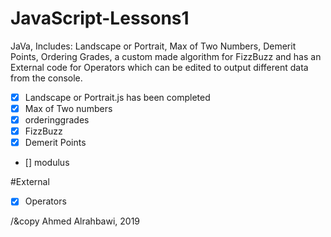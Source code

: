 # JavaScript-Lessons1
JaVa, Includes: Landscape or Portrait, Max of Two Numbers, Demerit Points, Ordering Grades, a custom made algorithm for FizzBuzz and has an External code for Operators which can be edited to output different data from the console.

- [X] Landscape or Portrait.js has been completed
- [x] Max of Two numbers
- [x] orderinggrades
- [x] FizzBuzz
- [x] Demerit Points
- [] modulus

#External

- [x] Operators

/&copy Ahmed Alrahbawi, 2019
